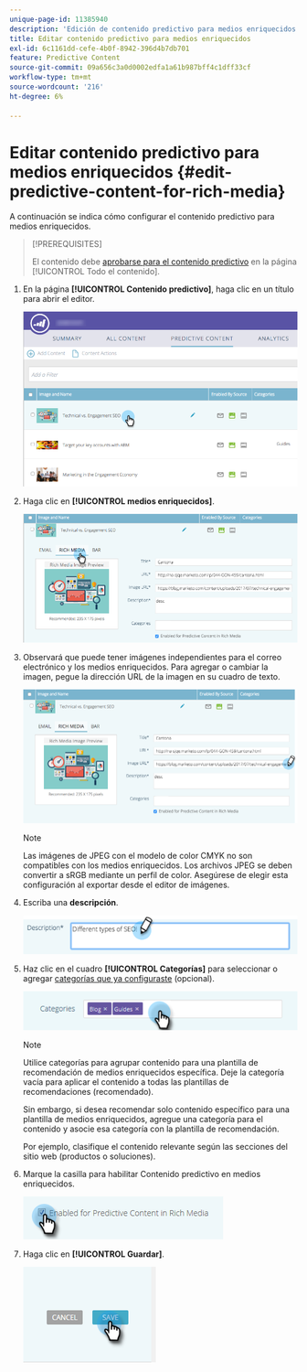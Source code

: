 ```yaml
---
unique-page-id: 11385940
description: 'Edición de contenido predictivo para medios enriquecidos: documentos de Marketo, documentación del producto'
title: Editar contenido predictivo para medios enriquecidos
exl-id: 6c1161dd-cefe-4b0f-8942-396d4b7db701
feature: Predictive Content
source-git-commit: 09a656c3a0d0002edfa1a61b987bff4c1dff33cf
workflow-type: tm+mt
source-wordcount: '216'
ht-degree: 6%

---
```


# Editar contenido predictivo para medios enriquecidos {#edit-predictive-content-for-rich-media}

A continuación se indica cómo configurar el contenido predictivo para medios enriquecidos.

>[!PREREQUISITES]
>
>El contenido debe [aprobarse para el contenido predictivo](/help/marketo/product-docs/predictive-content/working-with-all-content/approve-a-title-for-predictive-content.md) en la página [!UICONTROL Todo el contenido].

1. En la página **[!UICONTROL Contenido predictivo]**, haga clic en un título para abrir el editor.

   ![](assets/image2017-10-3-9-3a40-3a38.png)

1. Haga clic en **[!UICONTROL medios enriquecidos]**.

   ![](assets/image2017-10-3-9-3a41-3a33.png)

1. Observará que puede tener imágenes independientes para el correo electrónico y los medios enriquecidos. Para agregar o cambiar la imagen, pegue la dirección URL de la imagen en su cuadro de texto.

   ![](assets/image2017-10-3-9-3a42-3a20.png)

   >[!NOTE]
   >
   >Las imágenes de JPEG con el modelo de color CMYK no son compatibles con los medios enriquecidos. Los archivos JPEG se deben convertir a sRGB mediante un perfil de color. Asegúrese de elegir esta configuración al exportar desde el editor de imágenes.

1. Escriba una **descripción**.

   ![](assets/image2017-10-3-9-3a43-3a43.png)

1. Haz clic en el cuadro **[!UICONTROL Categorías]** para seleccionar o agregar [categorías que ya configuraste](/help/marketo/product-docs/predictive-content/getting-started/set-up-categories.md) (opcional).

   ![](assets/image2017-10-3-9-3a55-3a57.png)

   >[!NOTE]
   >
   >Utilice categorías para agrupar contenido para una plantilla de recomendación de medios enriquecidos específica. Deje la categoría vacía para aplicar el contenido a todas las plantillas de recomendaciones (recomendado).
   >
   >Sin embargo, si desea recomendar solo contenido específico para una plantilla de medios enriquecidos, agregue una categoría para el contenido y asocie esa categoría con la plantilla de recomendación.
   >
   >Por ejemplo, clasifique el contenido relevante según las secciones del sitio web (productos o soluciones).

1. Marque la casilla para habilitar Contenido predictivo en medios enriquecidos.

   ![](assets/six-1.png)

1. Haga clic en **[!UICONTROL Guardar]**.

   ![](assets/save.png)
